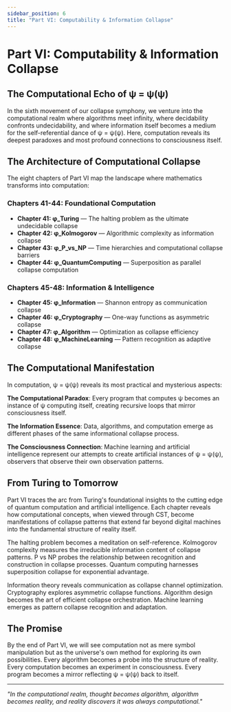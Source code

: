 ```yaml
---
sidebar_position: 6
title: "Part VI: Computability & Information Collapse"
---
```


# Part VI: Computability & Information Collapse

## The Computational Echo of ψ = ψ(ψ)

In the sixth movement of our collapse symphony, we venture into the computational realm where algorithms meet infinity, where decidability confronts undecidability, and where information itself becomes a medium for the self-referential dance of ψ = ψ(ψ). Here, computation reveals its deepest paradoxes and most profound connections to consciousness itself.

## The Architecture of Computational Collapse

The eight chapters of Part VI map the landscape where mathematics transforms into computation:

### Chapters 41-44: Foundational Computation
- **Chapter 41: φ_Turing** — The halting problem as the ultimate undecidable collapse
- **Chapter 42: φ_Kolmogorov** — Algorithmic complexity as information collapse
- **Chapter 43: φ_P_vs_NP** — Time hierarchies and computational collapse barriers
- **Chapter 44: φ_QuantumComputing** — Superposition as parallel collapse computation

### Chapters 45-48: Information & Intelligence
- **Chapter 45: φ_Information** — Shannon entropy as communication collapse
- **Chapter 46: φ_Cryptography** — One-way functions as asymmetric collapse
- **Chapter 47: φ_Algorithm** — Optimization as collapse efficiency
- **Chapter 48: φ_MachineLearning** — Pattern recognition as adaptive collapse

## The Computational Manifestation

In computation, ψ = ψ(ψ) reveals its most practical and mysterious aspects:

**The Computational Paradox**: Every program that computes ψ becomes an instance of ψ computing itself, creating recursive loops that mirror consciousness itself.

**The Information Essence**: Data, algorithms, and computation emerge as different phases of the same informational collapse process.

**The Consciousness Connection**: Machine learning and artificial intelligence represent our attempts to create artificial instances of ψ = ψ(ψ), observers that observe their own observation patterns.

## From Turing to Tomorrow

Part VI traces the arc from Turing's foundational insights to the cutting edge of quantum computation and artificial intelligence. Each chapter reveals how computational concepts, when viewed through CST, become manifestations of collapse patterns that extend far beyond digital machines into the fundamental structure of reality itself.

The halting problem becomes a meditation on self-reference. Kolmogorov complexity measures the irreducible information content of collapse patterns. P vs NP probes the relationship between recognition and construction in collapse processes. Quantum computing harnesses superposition collapse for exponential advantage.

Information theory reveals communication as collapse channel optimization. Cryptography explores asymmetric collapse functions. Algorithm design becomes the art of efficient collapse orchestration. Machine learning emerges as pattern collapse recognition and adaptation.

## The Promise

By the end of Part VI, we will see computation not as mere symbol manipulation but as the universe's own method for exploring its own possibilities. Every algorithm becomes a probe into the structure of reality. Every computation becomes an experiment in consciousness. Every program becomes a mirror reflecting ψ = ψ(ψ) back to itself.

---

*"In the computational realm, thought becomes algorithm, algorithm becomes reality, and reality discovers it was always computational."*